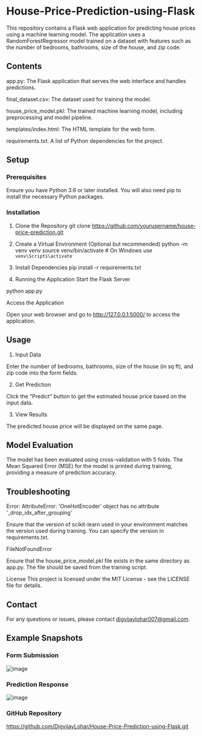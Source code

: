 # House-Price-Prediction-using-Flask

This repository contains a Flask web application for predicting house prices using a machine learning model. The application uses a RandomForestRegressor model trained on a dataset with features such as the number of bedrooms, bathrooms, size of the house, and zip code.

## Contents
app.py: The Flask application that serves the web interface and handles predictions.

final_dataset.csv: The dataset used for training the model.

house_price_model.pkl: The trained machine learning model, including preprocessing and model pipeline.

templates/index.html: The HTML template for the web form.

requirements.txt: A list of Python dependencies for the project.

## Setup
### Prerequisites
Ensure you have Python 3.6 or later installed. You will also need pip to install the necessary Python packages.

### Installation
1. Clone the Repository
git clone https://github.com/yourusername/house-price-prediction.git

2. Create a Virtual Environment (Optional but recommended)
python -m venv venv
source venv/bin/activate  # On Windows use `venv\Scripts\activate`

3. Install Dependencies
pip install -r requirements.txt
4. Running the Application
Start the Flask Server

python app.py

Access the Application

Open your web browser and go to http://127.0.0.1:5000/ to access the application.

## Usage
1. Input Data

Enter the number of bedrooms, bathrooms, size of the house (in sq ft), and zip code into the form fields.

2. Get Prediction

Click the "Predict" button to get the estimated house price based on the input data.

3. View Results

The predicted house price will be displayed on the same page.

## Model Evaluation
The model has been evaluated using cross-validation with 5 folds. The Mean Squared Error (MSE) for the model is printed during training, providing a measure of prediction accuracy.

## Troubleshooting
Error: AttributeError: 'OneHotEncoder' object has no attribute '_drop_idx_after_grouping'

Ensure that the version of scikit-learn used in your environment matches the version used during training. You can specify the version in requirements.txt.

FileNotFoundError

Ensure that the house_price_model.pkl file exists in the same directory as app.py. The file should be saved from the training script.

License
This project is licensed under the MIT License - see the LICENSE file for details.

## Contact
For any questions or issues, please contact digvijaylohar007@gmail.com.

## Example Snapshots
### Form Submission
![image](https://github.com/user-attachments/assets/6797c4f3-6e0a-4fa4-8623-d981ba80e200)


### Prediction Response

![image](https://github.com/user-attachments/assets/a2c5cbb5-830d-4ac4-be3e-86e255b3c8bc)

### GitHub Repository

https://github.com/DigvijayLohar/House-Price-Prediction-using-Flask.git

